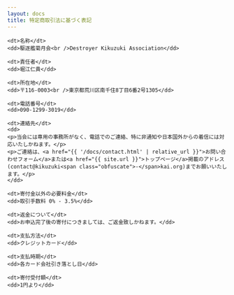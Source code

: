 ```yaml
---
layout: docs
title: 特定商取引法に基づく表記
---
```


<div class="about-dl">
  <dl>
    
    <dt>名称</dt>
    <dd>駆逐艦菊月会<br />Destroyer Kikuzuki Association</dd>
    
    <dt>責任者</dt>
    <dd>堀江仁貴</dd>
        
    <dt>所在地</dt>
    <dd>〒116-0003<br />東京都荒川区南千住8丁目6番2号1305</dd>
    
    <dt>電話番号</dt>
    <dd>090-1299-3019</dd>
    
    <dt>連絡先</dt>
    <dd>
    <p>当会には専用の事務所がなく、電話でのご連絡、特に非通知や日本国外からの着信には対応いたしかねます。</p>
    <p>ご連絡は、<a href="{{ '/docs/contact.html' | relative_url }}">お問い合わせフォーム</a>または<a href="{{ site.url }}">トップページ</a>掲載のアドレス(contact@kikuzuki<span class="obfuscate">-</span>kai.org)までお願いいたします。</p>
    </dd>
    
    <dt>寄付金以外の必要料金</dt>
    <dd>取引手数料 0% - 3.5%</dd>
    
    <dt>返金について</dt>
    <dd>お申込完了後の寄付につきましては、ご返金致しかねます。</dd>
    
    <dt>支払方法</dt>
    <dd>クレジットカード</dd>
    
    <dt>支払時期</dt>
    <dd>各カード会社引き落とし日</dd>
    
    <dt>寄付受付額</dt>
    <dd>1円より</dd>
  
  </dl>
</div>
